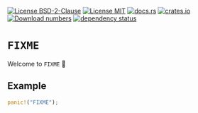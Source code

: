 [![License BSD-2-Clause](https://img.shields.io/badge/License-BSD--2--Clause-blue.svg)](https://opensource.org/licenses/BSD-2-Clause)
[![License MIT](https://img.shields.io/badge/License-MIT-blue.svg)](https://opensource.org/licenses/MIT)
[![docs.rs](https://docs.rs/FIXME/badge.svg)](https://docs.rs/FIXME)
[![crates.io](https://img.shields.io/crates/v/FIXME.svg)](https://crates.io/crates/FIXME)
[![Download numbers](https://img.shields.io/crates/d/FIXME.svg)](https://crates.io/crates/FIXME)
[![dependency status](https://deps.rs/crate/FIXME/latest/status.svg)](https://deps.rs/crate/FIXME)


# `FIXME`
Welcome to `FIXME` 🎉


## Example
```rust
panic!("FIXME");
```
